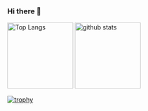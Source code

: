### Hi there 👋

<!--
**s-nozue/s-nozue** is a ✨ _special_ ✨ repository because its `README.md` (this file) appears on your GitHub profile.

Here are some ideas to get you started:

- 🔭 I’m currently working on ...
- 🌱 I’m currently learning ...
- 👯 I’m looking to collaborate on ...
- 🤔 I’m looking for help with ...
- 💬 Ask me about ...
- 📫 How to reach me: ...
- 😄 Pronouns: ...
- ⚡ Fun fact: ...
-->

<p align="left"> 
  <img alt="Top Langs" height="150px" src="https://github-readme-stats.vercel.app/api/top-langs/?username=s-nozue&layout=compact&show_icons=true&theme=onedark" />
  <img alt="github stats" height="150px" src="https://github-readme-stats.vercel.app/api?username=s-nozue&theme=onedark&show_icons=ture" />
</p>

[![trophy](https://github-profile-trophy.vercel.app/?username=s-nozue&theme=onedark&column=7)](https://github.com/ryo-ma/github-profile-trophy)
